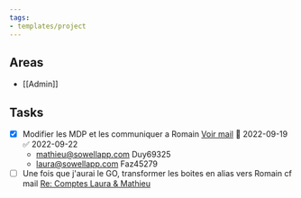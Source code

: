 ```yaml
---
tags:
- templates/project
---
```

## Areas
- [[Admin]]
## Tasks 
- [x] Modifier les MDP et les communiquer a Romain [Voir mail](message://<PR1P264MB217454BA58051D5662856B3ACC499@PR1P264MB2174.FRAP264.PROD.OUTLOOK.COM>) 📅 2022-09-19 ✅ 2022-09-22
	- mathieu@sowellapp.com  Duy69325
	- laura@sowellapp.com Faz45279
- [ ] Une fois que j'aurai le GO, transformer les boites en alias vers Romain cf mail [Re: Comptes Laura & Mathieu](message:%3CE90A4F6E-AD23-4257-85FA-392EE9C769FF@sowellapp.com%3E) 